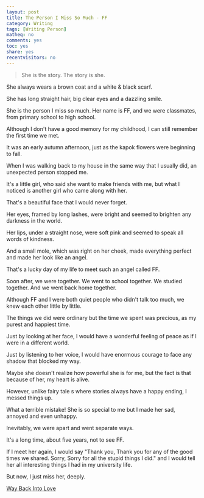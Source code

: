 ```yaml
---
layout: post 
title: The Person I Miss So Much - FF
category: Writing
tags: [Writing Person]
matheq: no
comments: yes
toc: yes
share: yes
recentvisitors: no
---
```

>She is the story. The story is she.

She always wears a brown coat and a white & black scarf. 

She has long straight hair, big clear eyes and a dazzling smile.

She is the person I miss so much. Her name is FF, and we were classmates, from primary school to high school.

Although I don't have a good memory for my childhood, I can still remember the first time we met.

It was an early autumn afternoon, just as the kapok flowers were beginning to fall.

When I was walking back to my house in the same way that I usually did, an unexpected person stopped me.

It's a little girl, who said she want to make friends with me, but what I noticed is another girl who came along with her. 

That's a beautiful face that I would never forget. 

Her eyes, framed by long lashes, were bright and seemed to brighten any darkness in the world.

Her lips, under a straight nose, were soft pink and seemed to speak all words of kindness. 

And a small mole, which was right on her cheek, made everything perfect and made her look like an angel. 

That's a lucky day of my life to meet such an angel called FF.

Soon after, we were together. We went to school together. We studied together. And we went back home together.

Although FF and I were both quiet people who didn't talk too much, we knew each other little by little.

The things we did were ordinary but the time we spent was precious, as my purest and happiest time.

Just by looking at her face, I would have a wonderful feeling of peace as if I were in a different world.

Just by listening to her voice, I would have enormous courage to face any shadow that blocked my way.

Maybe she doesn't realize how powerful she is for me, but the fact is that because of her, my heart is alive.

However, unlike fairy tale s where stories always have a happy ending, I messed things up. 

What a terrible mistake! She is so special to me but I made her sad, annoyed and even unhappy.

Inevitably, we were apart and went separate ways.

It's a long time, about five years, not to see FF.

If I meet her again, I would say "Thank you, Thank you for any of the good times we shared. Sorry, Sorry for all the stupid things I did." and I would tell her all interesting things I had in my university life.

But now, I just miss her, deeply.

[Way Back Into Love](http://music.163.com/#/m/song?id=5046367)
